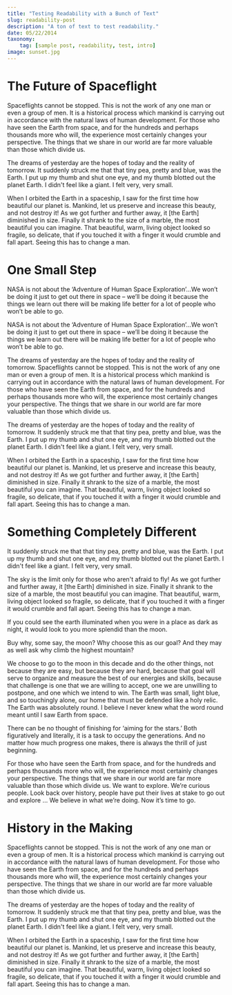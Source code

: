 ```yaml
---
title: "Testing Readability with a Bunch of Text"
slug: readability-post
description: "A ton of text to test readability."
date: 05/22/2014
taxonomy:
    tag: [sample post, readability, test, intro]
image: sunset.jpg
---
```


# The Future of Spaceflight

Spaceflights cannot be stopped. This is not the work of any one man or even a group of men. It is a historical process which mankind is carrying out in accordance with the natural laws of human development. For those who have seen the Earth from space, and for the hundreds and perhaps thousands more who will, the experience most certainly changes your perspective. The things that we share in our world are far more valuable than those which divide us.

The dreams of yesterday are the hopes of today and the reality of tomorrow. It suddenly struck me that that tiny pea, pretty and blue, was the Earth. I put up my thumb and shut one eye, and my thumb blotted out the planet Earth. I didn't feel like a giant. I felt very, very small.

When I orbited the Earth in a spaceship, I saw for the first time how beautiful our planet is. Mankind, let us preserve and increase this beauty, and not destroy it! As we got further and further away, it [the Earth] diminished in size. Finally it shrank to the size of a marble, the most beautiful you can imagine. That beautiful, warm, living object looked so fragile, so delicate, that if you touched it with a finger it would crumble and fall apart. Seeing this has to change a man.

# One Small Step

NASA is not about the ‘Adventure of Human Space Exploration’…We won’t be doing it just to get out there in space – we’ll be doing it because the things we learn out there will be making life better for a lot of people who won’t be able to go.

NASA is not about the ‘Adventure of Human Space Exploration’…We won’t be doing it just to get out there in space – we’ll be doing it because the things we learn out there will be making life better for a lot of people who won’t be able to go.

The dreams of yesterday are the hopes of today and the reality of tomorrow. Spaceflights cannot be stopped. This is not the work of any one man or even a group of men. It is a historical process which mankind is carrying out in accordance with the natural laws of human development. For those who have seen the Earth from space, and for the hundreds and perhaps thousands more who will, the experience most certainly changes your perspective. The things that we share in our world are far more valuable than those which divide us.

The dreams of yesterday are the hopes of today and the reality of tomorrow. It suddenly struck me that that tiny pea, pretty and blue, was the Earth. I put up my thumb and shut one eye, and my thumb blotted out the planet Earth. I didn't feel like a giant. I felt very, very small.

When I orbited the Earth in a spaceship, I saw for the first time how beautiful our planet is. Mankind, let us preserve and increase this beauty, and not destroy it! As we got further and further away, it [the Earth] diminished in size. Finally it shrank to the size of a marble, the most beautiful you can imagine. That beautiful, warm, living object looked so fragile, so delicate, that if you touched it with a finger it would crumble and fall apart. Seeing this has to change a man.

# Something Completely Different

It suddenly struck me that that tiny pea, pretty and blue, was the Earth. I put up my thumb and shut one eye, and my thumb blotted out the planet Earth. I didn't feel like a giant. I felt very, very small.

The sky is the limit only for those who aren't afraid to fly! As we got further and further away, it [the Earth] diminished in size. Finally it shrank to the size of a marble, the most beautiful you can imagine. That beautiful, warm, living object looked so fragile, so delicate, that if you touched it with a finger it would crumble and fall apart. Seeing this has to change a man.

If you could see the earth illuminated when you were in a place as dark as night, it would look to you more splendid than the moon.

Buy why, some say, the moon? Why choose this as our goal? And they may as well ask why climb the highest mountain?

We choose to go to the moon in this decade and do the other things, not because they are easy, but because they are hard, because that goal will serve to organize and measure the best of our energies and skills, because that challenge is one that we are willing to accept, one we are unwilling to postpone, and one which we intend to win. The Earth was small, light blue, and so touchingly alone, our home that must be defended like a holy relic. The Earth was absolutely round. I believe I never knew what the word round meant until I saw Earth from space.

There can be no thought of finishing for ‘aiming for the stars.’ Both figuratively and literally, it is a task to occupy the generations. And no matter how much progress one makes, there is always the thrill of just beginning.

For those who have seen the Earth from space, and for the hundreds and perhaps thousands more who will, the experience most certainly changes your perspective. The things that we share in our world are far more valuable than those which divide us. We want to explore. We’re curious people. Look back over history, people have put their lives at stake to go out and explore … We believe in what we’re doing. Now it’s time to go.

# History in the Making

Spaceflights cannot be stopped. This is not the work of any one man or even a group of men. It is a historical process which mankind is carrying out in accordance with the natural laws of human development. For those who have seen the Earth from space, and for the hundreds and perhaps thousands more who will, the experience most certainly changes your perspective. The things that we share in our world are far more valuable than those which divide us.

The dreams of yesterday are the hopes of today and the reality of tomorrow. It suddenly struck me that that tiny pea, pretty and blue, was the Earth. I put up my thumb and shut one eye, and my thumb blotted out the planet Earth. I didn't feel like a giant. I felt very, very small.

When I orbited the Earth in a spaceship, I saw for the first time how beautiful our planet is. Mankind, let us preserve and increase this beauty, and not destroy it! As we got further and further away, it [the Earth] diminished in size. Finally it shrank to the size of a marble, the most beautiful you can imagine. That beautiful, warm, living object looked so fragile, so delicate, that if you touched it with a finger it would crumble and fall apart. Seeing this has to change a man.
